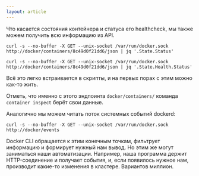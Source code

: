 ```yaml
---
layout: article
---
```


Что касается состояния контейнера и статуса его healthcheck, мы также можем получить всю информацию из API.

```
curl -s --no-buffer -X GET --unix-socket /var/run/docker.sock http://docker/containers/8c49d0f21dd6/json | jq '.State.Status'
```

```
curl -s --no-buffer -X GET --unix-socket /var/run/docker.sock http://docker/containers/8c49d0f21dd6/json | jq '.State.Health.Status'
```

Всё это легко встраивается в скрипты, и на первых порах с этим можно как-то жить.

Отметь, что именно с этого эндпоинта `docker/containers/` команда `container inspect` берёт свои данные.

Аналогично мы можем читать поток системных событий dockerd:

```
curl -s --no-buffer -X GET --unix-socket /var/run/docker.sock http://docker/events
```

Docker CLI обращается к этим конечным точкам, фильтрует информацию и формирует нужный нам вывод. Но этим же могут заниматься наши автоматизации. Например, наша программа держит HTTP-соединение и получает события, и, если появилось нужное нам, производит какие-то изменения в кластере. Вариантов миллион.
